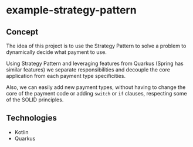 # example-strategy-pattern

## Concept

The idea of this project is to use the Strategy Pattern to solve a problem to dynamically decide what payment to use.

Using Strategy Pattern and leveraging features from Quarkus (Spring has similar features) we separate responsibilities and decouple the core application from each payment type specificities. 

Also, we can easily add new payment types, without having to change the core of the payment code or adding `switch` or `if` clauses, respecting some of the SOLID principles. 

 
## Technologies

- Kotlin
- Quarkus